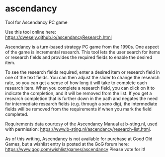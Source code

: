 # ascendancy
Tool for Ascendancy PC game

Use this tool online here:
https://dwesely.github.io/ascendancyResearch.html

Ascendancy is a turn-based strategy PC game from the 1990s. One aspect of the game is incremental research. This tool lets the user search for items or research fields and provides the required fields to enable the desired item.

To see the research fields required, enter a desired item or research field in one of the text fields. You can then adjust the slider to change the research rate, so you can get a sense of how long it will take to complete each research item. When you complete a research field, you can click on it to indicate the completion, and it will be removed from the list. If you get a research completion that is further down in the path and negates the need for intermediate research fields (e.g. through a xeno dig), the intermediate fields will be removed from the requirements if when you mark the field completed.

Requirements data courtesy of the Ascendancy Manual at b-sting.nl, used with permission: https://www.b-sting.nl/ascendancy/research-list.html.

As of this writing, Ascendancy is not available for purchase at Good Old Games, but a wishlist entry is posted at the GoG forum here: https://www.gog.com/wishlist/games/ascendancy Please vote for it!
